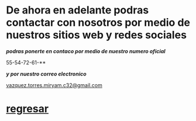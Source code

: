 # De ahora en adelante podras contactar con nosotros por medio de nuestros sitios web y redes sociales   

***podras ponerte en contaco por medio de nuestro numero oficial***   

 55-54-72-61-**
 
 ***y por nuestro correo electronico***   
 
 vazquez.torres.miryam.c32@gmail.com

# [regresar](./README.md)

